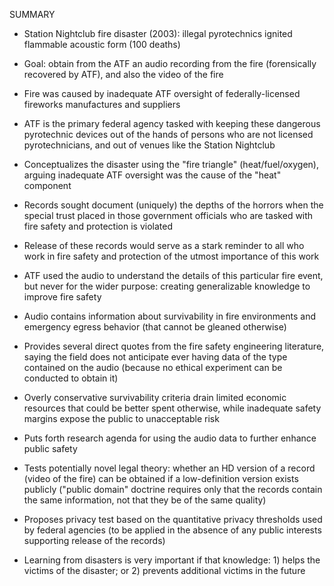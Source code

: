 SUMMARY

- Station Nightclub fire disaster (2003): illegal pyrotechnics ignited flammable acoustic form (100 deaths)

- Goal: obtain from the ATF an audio recording from the fire (forensically recovered by ATF), and also the video of the fire

- Fire was caused by inadequate ATF oversight of federally-licensed fireworks manufactures and suppliers

- ATF is the primary federal agency tasked with keeping these dangerous pyrotechnic devices out of the hands of persons who are not licensed pyrotechnicians, and out of venues like the Station Nightclub

- Conceptualizes the disaster using the "fire triangle" (heat/fuel/oxygen), arguing inadequate ATF oversight was the cause of the "heat" component 

- Records sought document (uniquely) the depths of the horrors when the special trust placed in those government officials who are tasked with fire safety and protection is violated

- Release of these records would serve as a stark reminder to all who work in fire safety and protection of the utmost importance of this work

- ATF used the audio to understand the details of this particular fire event, but never for the wider purpose: creating generalizable knowledge to improve fire safety

- Audio contains information about survivability in fire environments and emergency egress behavior (that cannot be gleaned otherwise)

- Provides several direct quotes from the fire safety engineering literature, saying the field does not anticipate ever having data of the type contained on the audio (because no ethical experiment can be conducted to obtain it)

- Overly conservative survivability criteria drain limited economic resources that could be better spent otherwise, while inadequate safety margins expose the public to unacceptable risk

- Puts forth research agenda for using the audio data to further enhance public safety

- Tests potentially novel legal theory: whether an HD version of a record (video of the fire) can be obtained if a low-definition version exists publicly ("public domain" doctrine requires only that the records contain the same information, not that they be of the same quality)

- Proposes privacy test based on the quantitative privacy thresholds used by federal agencies (to be applied in the absence of any public interests supporting release of the records)

- Learning from disasters is very important if that knowledge: 1) helps the victims of the disaster; or 2) prevents additional victims in the future
